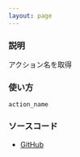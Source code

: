 ```yaml
---
layout: page
---
```

### 説明
アクション名を取得

### 使い方
    action_name

### ソースコード
* [GitHub](https://github.com/rails/rails/blob/f33d52c95217212cbacc8d5e44b5a8e3cdc6f5b3/actionpack/lib/abstract_controller/base.rb#L25)